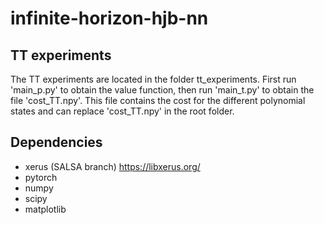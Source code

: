 # infinite-horizon-hjb-nn

## TT experiments
The TT experiments are located in the folder tt_experiments.
First run 'main_p.py' to obtain the value function, then run 'main_t.py' to obtain the file 'cost_TT.npy'. This file contains the cost for the different polynomial states and can replace 'cost_TT.npy' in the root folder.


## Dependencies

- xerus (SALSA branch) https://libxerus.org/
- pytorch
- numpy
- scipy
- matplotlib
